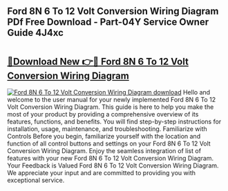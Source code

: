## Ford 8N 6 To 12 Volt Conversion Wiring Diagram PDf Free Download - Part-04Y Service Owner Guide 4J4xc

# <h2><a href="http://dfm8knk.blite.top/?on=Ford+8N+6+To+12+Volt+Conversion+Wiring+Diagram">🔗Download New 👉🔴 Ford 8N 6 To 12 Volt Conversion Wiring Diagram</a></h2>

[![Ford 8N 6 To 12 Volt Conversion Wiring Diagram download](https://i.imgur.com/lujVjoI.png)](http://dfm8knk.blite.top/?on=Ford+8N+6+To+12+Volt+Conversion+Wiring+Diagram)
Hello and welcome to the user manual for your newly implemented Ford 8N 6 To 12 Volt Conversion Wiring Diagram. This guide is here to help you make the most of your product by providing a comprehensive overview of its features, functions, and benefits. You will find step-by-step instructions for installation, usage, maintenance, and troubleshooting. Familiarize with Controls Before you begin, familiarize yourself with the location and function of all control buttons and settings on your Ford 8N 6 To 12 Volt Conversion Wiring Diagram. Enjoy the seamless integration of list of features with your new Ford 8N 6 To 12 Volt Conversion Wiring Diagram. Your Feedback is Valued Ford 8N 6 To 12 Volt Conversion Wiring Diagram. We appreciate your input and are committed to providing you with exceptional service.

